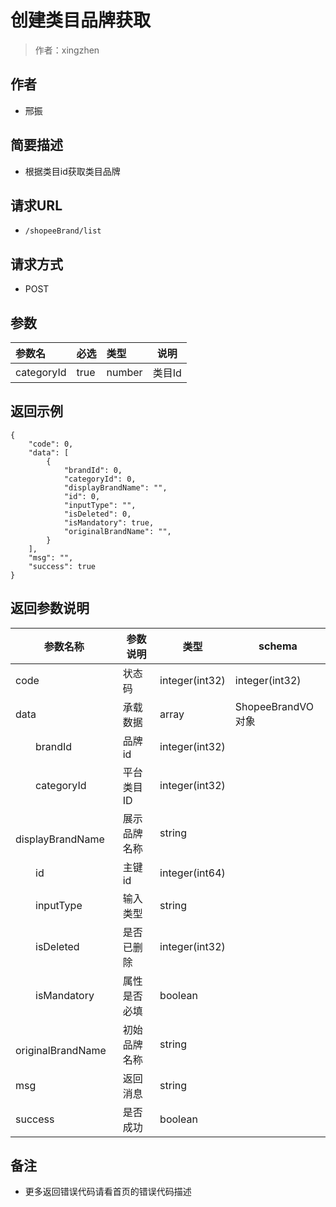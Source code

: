 # 创建类目品牌获取

> 作者：xingzhen

## 作者
- 邢振

    
## 简要描述

- 根据类目id获取类目品牌

## 请求URL
- `/shopeeBrand/list `
  
## 请求方式
- POST 

## 参数

|参数名|必选|类型|说明|
|:----    |:---|:----- |-----   |
|categoryId |true  |number |类目Id   |


## 返回示例 

``` 
{
	"code": 0,
	"data": [
		{
			"brandId": 0,
			"categoryId": 0,
			"displayBrandName": "",
			"id": 0,
			"inputType": "",
			"isDeleted": 0,
			"isMandatory": true,
			"originalBrandName": "",
		}
	],
	"msg": "",
	"success": true
}
```

## 返回参数说明 

| 参数名称 | 参数说明 | 类型 | schema |
| -------- | -------- | ----- |----- | 
|code|状态码|integer(int32)|integer(int32)|
|data|承载数据|array|ShopeeBrandVO对象|
|&emsp;&emsp;brandId|品牌id|integer(int32)||
|&emsp;&emsp;categoryId|平台类目ID|integer(int32)||
|&emsp;&emsp;displayBrandName|展示品牌名称|string||
|&emsp;&emsp;id|主键id|integer(int64)||
|&emsp;&emsp;inputType|输入类型|string||
|&emsp;&emsp;isDeleted|是否已删除|integer(int32)||
|&emsp;&emsp;isMandatory|属性是否必填|boolean||
|&emsp;&emsp;originalBrandName|初始品牌名称|string||
|msg|返回消息|string||
|success|是否成功|boolean||

## 备注 

- 更多返回错误代码请看首页的错误代码描述